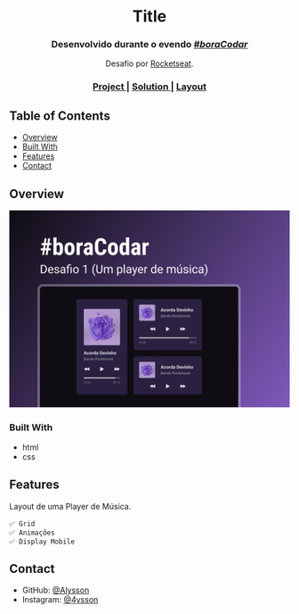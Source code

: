 <h1 align="center">Title</h1>

<div align="center">
    <h3> Desenvolvido durante o evendo <i> <u> #boraCodar </u> </i>  </h3> 
    <p> Desafio por <a href="https://rocketseat.com.br">Rocketseat</a>. </p>
</div>

<div align="center">
  <h3>
    <a href="https://alrenp.github.io/foguetes/boraCodar/01-music-player/" target="_blank">
      Project
    </a>
    <span> | </span>
    <a href="https://github.com/AlRenp/foguetes/tree/main/boraCodar/01-music-player" target="_blank">
      Solution
    </a>
    <span> | </span>
    <a href="https://www.figma.com/file/J3fvsbVBzqq7DNgj99RpRZ/%23boraCodar">
      Layout
    </a>
  </h3>
</div>

<!-- TABLE OF CONTENTS -->

## Table of Contents

- [Overview](#overview)
- [Built With](#built-with)
- [Features](#features)
- [Contact](#contact)

<!-- OVERVIEW -->

## Overview
![screenshot](./.github/preview.png)


### Built With

<!-- This section should list any major frameworks that you built your project using. Here are a few examples.-->

- html
- css

## Features

<!-- List the features of your application or follow the template. Don't share the figma file here :) -->

<p>
    Layout de uma Player de Música.

    ✅ Grid 
    ✅ Animações
    ✅ Display Mobile

</p>

## Contact

<!-- - Website [your-website.com](https://{your-web-site-link}) -->

- GitHub: [@Alysson](https://github.com/alrenp)
- Instagram: [@4ysson](https://instagram.com/4ysson)